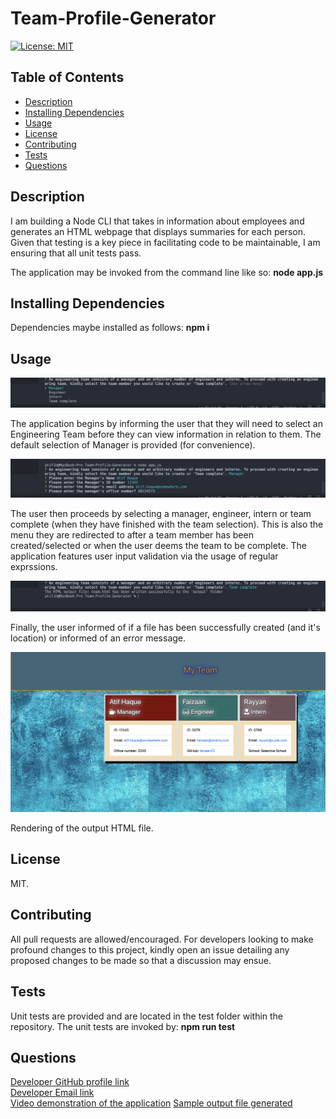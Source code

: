 # Team-Profile-Generator
[![License: MIT](https://img.shields.io/badge/License-MIT-yellow.svg)](https://opensource.org/licenses/MIT)

## Table of Contents
  * [Description](#description)
  * [Installing Dependencies](#installing-dependencies)
  * [Usage](#usage)
  * [License](#license)
  * [Contributing](#contributing)
  * [Tests](#tests)
  * [Questions](#questions)

## Description
I am building a Node CLI that takes in information about employees and generates an HTML webpage that displays summaries for each person. Given that testing is a key piece in facilitating  code to be  maintainable, I am ensuring that all unit tests pass.

The application may be invoked from the command line like so:
**node app.js**

## Installing Dependencies
 Dependencies maybe installed as follows:
 **npm i**

## Usage
  
![](images/img1.png)
  
The application begins by informing the user that they will need to select an Engineering Team before they can view information in relation to them. The default selection of Manager is provided (for convenience).
 
![](images/img2.png)
  
The user then proceeds by selecting a manager, engineer, intern or team complete (when they have finished with the team selection). This is also the menu they are redirected  to after a team member has been created/selected  or when the user deems the team to be complete. The application features user input validation via the usage of regular exprssions.

![](images/img5.png)

Finally, the user informed of if a file has been successfully created (and it's location) or informed of an error message.

![](images/img4.png)

 Rendering of the output HTML file.

## License
MIT.
 
## Contributing
All pull requests are allowed/encouraged. For developers looking to make profound changes to this project, kindly open an issue detailing any proposed changes to be made so that a discussion may ensue.
 
## Tests
Unit tests are provided and are located in the test folder within the repository. The unit tests are invoked by: 
**npm run test**


## Questions
[Developer GitHub profile link](https://github.com/atifih)  
[Developer Email link](mailto:atif.haque@gmail.com)  
[Video demonstration of the application](https://drive.google.com/file/d/1BysIbrsDYrAItjZLchh4iC7LjzFnQECy/view)
[Sample output file generated](output/sampleTeam.html)

